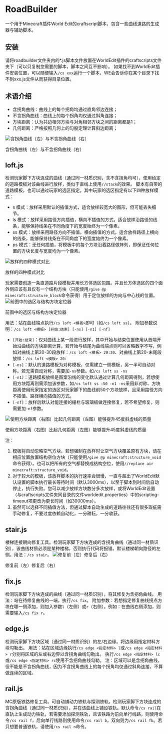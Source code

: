 # RoadBuilder
一个用于Minecraft插件World Edit的craftscript脚本，包含一些曲线道路的生成器与辅助脚本。
## 安装
请将roadbuilder文件夹内的*.js脚本文件放置在WorldEdit插件的craftscripts文件夹下（可以只复制您需要的脚本，脚本之间互不影响）。
如果找不到WorldEdit插件安装位置，可以随便输入`/cs xxx`运行一个脚本，WE会告诉你在某个目录下找不到xxx.js文件从而获得目录位置。
## 术语介绍
- 含拐角曲线：曲线上的每个拐角均通过直角邻边连接；
- 不含拐角曲线：曲线上的每个拐角均仅通过斜角连接；
- 方块距离：认为共边相邻方块与对角相邻方块之间的距离都是1；
- 几何距离：严格按照几何上的勾股定理计算斜边距离；

![含拐角曲线（左）与不含拐角曲线（右）](docimgs/curve_mod.jpg)

含拐角曲线（左）与不含拐角曲线（右）
## loft.js
检测玩家脚下方块连成的曲线（通过同一材质识别，含不含拐角均可），使用给定的道路模板对该曲线进行放样，类似于直线上使用`//stack`的效果。
脚本有自带的道路模板，也可以通过玩家的选区指定。其中玩家的选区指定有以下四种放样模式：
- s 模式：放样采用默认的插值方式，适合放样较宽大的图形，但可能丢失细节。
- ls 模式：放样采用路径方向插值，横向不插值的方式，适合放样沿路径的线条，能够保持线条在不同角度下的宽度始终为一个像素。
- ss 模式：放样采用路径方向不插值，横向插值的方式，适合放样路径上横向的线条，能够保持线条在不同角度下的宽度始终为一个像素。
- ps 模式：无任何插值，将模板中的每个方块沿着路径做阵列，即保证任何位置的方块长度与宽度均为一个像素。

![放样的四种模式对比](docimgs/loft.jpg)

放样的四种模式对比

玩家需要创造一条直道路片段模板并用长方体选区包围。并且长方体选区的四个面外侧应该有且仅有一个结构方块（只能使用`/give @p minecraft:structure_block`命令获得）用于定位放样的方向与中心线的位置。
![前图中的选区与结构方块定位器](docimgs/selector.jpg)

前图中的选区与结构方块定位器

用法：站在曲线端点执行`/cs loft <模板>`即可（如`/cs loft ss`）。
附加参数说明：`/cs loft <模板> [开始:结束] [-ns] [-n1] [-nf]`
- `[开始:结束]`：仅对曲线上某一段进行放样，其中开始与结束位置使用从首端开始沿曲线的方块距离计算，若开始与结尾为曲线端点则可以省略数字不写，例如对曲线上第20-30段放样：`/cs loft <模板> 20:30`、对曲线上第20-末尾段放样：`/cs loft <模板> 20:`
- `[-ns]`：默认的道路模板为对称模板，仅需建立一侧模板，另一半可自动对称。若无需自动对称，需要加`-ns`参数。如`/cs loft ss -ns`
- `[-n1]`：道路模板放样是图案沿线的变化默认通过计算几何距离得到，若想使用方块距离则需添加该参数，如`/cs loft ss :50 -n1 -ns`采用非对称、方块距离使用玩家指定的选区对玩家脚下的曲线前50个方块放样，且采用路径方向不插值、路径横向插值的方式。
- `[-nf]`：放样后默认对能连接的栅栏与玻璃板做连接修复，若不希望修复，则需要加`-nf`参数。

![使用方块距离（右图）比起几何距离（左图）能够提升45度斜虚线的质量](docimgs/norm1.png)

使用方块距离（右图）比起几何距离（左图）能够提升45度斜虚线的质量

注：
1. 模板将自动忽略空气方块，若想强制在放样时让空气方块覆盖原有方块，请在相应位置放置结构空位方块（只能使用`/give @p minecraft:structure_void`命令获得）。也可以把所有的空气都替换成结构空位，使用`//replace air minecraft:structure_void`。
2. 对于较大的模板，该放样脚本的执行速率会很慢，一直与超出了WorldEdit默认设置的脚本执行最长等待时间（默认3000ms），以至于脚本到时间后自动停止，执行失败。您可以减少放样方块数分多次放样，或将WorldEdit设置（与craftscripts文件夹同目录的文件worldedit.properties）中的scripting-timeout项更改为更长时间（如30000ms）。
3. 虽然可以选择不同插值方法，但通过脚本自动生成的道路往往还有很多瑕疵需手动修复，不要过度依赖自动化，一分耕耘，一分收获。

## stair.js
楼梯连接朝向修复工具。检测玩家脚下方块连成的含拐角曲线（通过同一材质识别），该曲线材质必须是某种楼梯，否则执行代码将报错。默认楼梯朝向路径的左侧。用法：`/cs stair`。
![修复前（左）修复后（右）](docimgs/stair.jpg)

修复前（左）修复后（右）
## fix.js
检测玩家脚下方块连成的曲线（通过同一材质识别），将其修复为含拐角曲线。
用法：站在待修复曲线的一端，执行`/cs fix`。
附加参数：若想指定修复曲线拐点方块在哪一侧添加，则加入参数`l`（左侧）或`r`（右侧）。例如：在曲线右侧添加，则需要输入`/cs fix r`。
## edge.js
检测玩家脚下方块区域（通过同一材质识别）的左/右边缘。将边缘用指定材料方块勾勒出。
用法：站在区域边缘执行`/cs edge <指定材料> l`或`/cs edge <指定材料> r`分别将区域的左或右边界以含拐角曲线勾勒出。
执行`/cs edge <指定材料> lc`或`/cs edge <指定材料> rc`使用不含拐角曲线勾勒。
注：区域可以是含拐角曲线，但不能是不含拐角曲线，因为不含拐角曲线上的每个拐角均仅通过斜角连接，不算做连续的区域。
## rail.js
MC原版铁路修复工具。可自动铺动力铁轨与探测铁轨。检测玩家脚下方块连成的含拐角曲线（通过同一材质识别），并在该曲线上铺设铁轨。默认命令`/cs rail`在直轨上生成动力铁轨，若需要添加探测铁轨，且该铁路为前向单行线路，则使用命令`/cs rail f`，后向单行线路则使用命令`/cs rail b`，双向则为`/cs rail fb`。若只想要普通铁轨，请使用`/cs rail n`命令。
